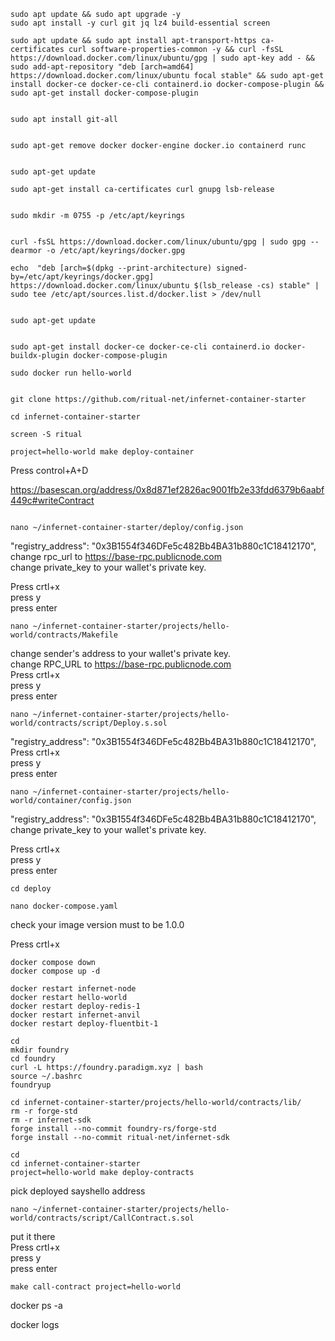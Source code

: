 ``` 
sudo apt update && sudo apt upgrade -y
sudo apt install -y curl git jq lz4 build-essential screen

sudo apt update && sudo apt install apt-transport-https ca-certificates curl software-properties-common -y && curl -fsSL https://download.docker.com/linux/ubuntu/gpg | sudo apt-key add - && sudo add-apt-repository "deb [arch=amd64] https://download.docker.com/linux/ubuntu focal stable" && sudo apt-get install docker-ce docker-ce-cli containerd.io docker-compose-plugin && sudo apt-get install docker-compose-plugin 
 
 
sudo apt install git-all 
 
 
sudo apt-get remove docker docker-engine docker.io containerd runc 
 
 
sudo apt-get update 
 
sudo apt-get install ca-certificates curl gnupg lsb-release 
 
 
sudo mkdir -m 0755 -p /etc/apt/keyrings 
 
 
curl -fsSL https://download.docker.com/linux/ubuntu/gpg | sudo gpg --dearmor -o /etc/apt/keyrings/docker.gpg 
 
echo  "deb [arch=$(dpkg --print-architecture) signed-by=/etc/apt/keyrings/docker.gpg] https://download.docker.com/linux/ubuntu $(lsb_release -cs) stable" | sudo tee /etc/apt/sources.list.d/docker.list > /dev/null 
 
 
sudo apt-get update 
 
 
sudo apt-get install docker-ce docker-ce-cli containerd.io docker-buildx-plugin docker-compose-plugin 
 
sudo docker run hello-world 
```


```

git clone https://github.com/ritual-net/infernet-container-starter

cd infernet-container-starter

```


```
screen -S ritual

project=hello-world make deploy-container

````

Press control+A+D  


https://basescan.org/address/0x8d871ef2826ac9001fb2e33fdd6379b6aabf449c#writeContract  


````

nano ~/infernet-container-starter/deploy/config.json

````
"registry_address": "0x3B1554f346DFe5c482Bb4BA31b880c1C18412170",  
change rpc_url to https://base-rpc.publicnode.com  
change private_key to your wallet's private key.  

Press crtl+x  
press y  
press enter  


```
nano ~/infernet-container-starter/projects/hello-world/contracts/Makefile
```
change sender's address to your wallet's private key.  
change RPC_URL to https://base-rpc.publicnode.com  
Press crtl+x  
press y  
press enter  

```
nano ~/infernet-container-starter/projects/hello-world/contracts/script/Deploy.s.sol
```
"registry_address": "0x3B1554f346DFe5c482Bb4BA31b880c1C18412170",  
Press crtl+x  
press y  
press enter  

```
nano ~/infernet-container-starter/projects/hello-world/container/config.json
```

"registry_address": "0x3B1554f346DFe5c482Bb4BA31b880c1C18412170",  
change private_key to your wallet's private key.  

Press crtl+x  
press y  
press enter  

```
cd deploy 

nano docker-compose.yaml

```

check your image version must to be 1.0.0  

Press crtl+x  

```
docker compose down
docker compose up -d
```

```
docker restart infernet-node
docker restart hello-world
docker restart deploy-redis-1
docker restart infernet-anvil
docker restart deploy-fluentbit-1

```

```
cd
mkdir foundry
cd foundry
curl -L https://foundry.paradigm.xyz | bash
source ~/.bashrc
foundryup

```
```
cd infernet-container-starter/projects/hello-world/contracts/lib/
rm -r forge-std
rm -r infernet-sdk
forge install --no-commit foundry-rs/forge-std
forge install --no-commit ritual-net/infernet-sdk
```

```
cd
cd infernet-container-starter
project=hello-world make deploy-contracts

```


pick deployed sayshello address
```
nano ~/infernet-container-starter/projects/hello-world/contracts/script/CallContract.s.sol
```
put it there  
Press crtl+x  
press y  
press enter  

```
make call-contract project=hello-world
```


docker ps -a

docker logs <CONTAINER ID>

